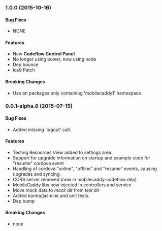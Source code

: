 ### 1.0.0  (2015-10-16)


#### Bug Fixes

* NONE

#### Features

* New **Codeflow Control Panel**
* No longer using bower, now using node
* Dep bounce
* ios9 Patch

#### Breaking Changes

* Use on packages only containing 'mobilecaddy1' namespace


### 0.0.1-alpha.6 (2015-07-15)


#### Bug Fixes

* Added missing 'logout' call.

#### Features

* Testing Resources View added to settings area.
* Support for upgrade information on startup and example code for "resume" cordova event
* Handling of cordova "online", "offline" and "resume" events, causing upgrades and syncing.
* CORS server removed (now in mobilecaddy-codeflow dep)
* MobileCaddy libs now injected in controllers and service
* Move mock data to _mock_ dir from _test_ dir
* Added karma/jasmine and unit tests.
* Dep bump

#### Breaking Changes

* none

